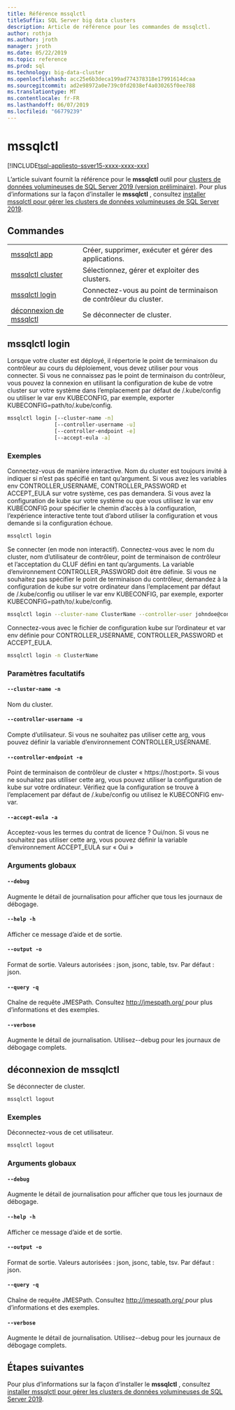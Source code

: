 ```yaml
---
title: Référence mssqlctl
titleSuffix: SQL Server big data clusters
description: Article de référence pour les commandes de mssqlctl.
author: rothja
ms.author: jroth
manager: jroth
ms.date: 05/22/2019
ms.topic: reference
ms.prod: sql
ms.technology: big-data-cluster
ms.openlocfilehash: acc25e6b3deca199ad774378318e17991614dcaa
ms.sourcegitcommit: ad2e98972a0e739c0fd2038ef4a030265f0ee788
ms.translationtype: MT
ms.contentlocale: fr-FR
ms.lasthandoff: 06/07/2019
ms.locfileid: "66779239"
---
```

# <a name="mssqlctl"></a>mssqlctl

[!INCLUDE[tsql-appliesto-ssver15-xxxx-xxxx-xxx](../includes/tsql-appliesto-ssver15-xxxx-xxxx-xxx.md)]

L’article suivant fournit la référence pour le **mssqlctl** outil pour [clusters de données volumineuses de SQL Server 2019 (version préliminaire)](big-data-cluster-overview.md). Pour plus d’informations sur la façon d’installer le **mssqlctl** , consultez [installer mssqlctl pour gérer les clusters de données volumineuses de SQL Server 2019](deploy-install-mssqlctl.md).

## <a name="commands"></a>Commandes
|     |     |
| --- | --- |
|[mssqlctl app](reference-mssqlctl-app.md) | Créer, supprimer, exécuter et gérer des applications. |
|[mssqlctl cluster](reference-mssqlctl-cluster.md) | Sélectionnez, gérer et exploiter des clusters. |
[mssqlctl login](#mssqlctl-login) | Connectez-vous au point de terminaison de contrôleur du cluster.
[déconnexion de mssqlctl](#mssqlctl-logout) | Se déconnecter de cluster.
## <a name="mssqlctl-login"></a>mssqlctl login
Lorsque votre cluster est déployé, il répertorie le point de terminaison du contrôleur au cours du déploiement, vous devez utiliser pour vous connecter.  Si vous ne connaissez pas le point de terminaison du contrôleur, vous pouvez la connexion en utilisant la configuration de kube de votre cluster sur votre système dans l’emplacement par défaut de <user home>/.kube/config ou utiliser le var env KUBECONFIG, par exemple, exporter KUBECONFIG=path/to/.kube/config.
```bash
mssqlctl login [--cluster-name -n] 
               [--controller-username -u]  
               [--controller-endpoint -e]  
               [--accept-eula -a]
```
### <a name="examples"></a>Exemples
Connectez-vous de manière interactive. Nom du cluster est toujours invité à indiquer si n’est pas spécifié en tant qu’argument. Si vous avez les variables env CONTROLLER_USERNAME, CONTROLLER_PASSWORD et ACCEPT_EULA sur votre système, ces pas demandera. Si vous avez la configuration de kube sur votre système ou que vous utilisez le var env KUBECONFIG pour spécifier le chemin d’accès à la configuration, l’expérience interactive tente tout d’abord utiliser la configuration et vous demande si la configuration échoue.
```bash
mssqlctl login
```
Se connecter (en mode non interactif). Connectez-vous avec le nom du cluster, nom d’utilisateur de contrôleur, point de terminaison de contrôleur et l’acceptation du CLUF défini en tant qu’arguments. La variable d’environnement CONTROLLER_PASSWORD doit être définie.  Si vous ne souhaitez pas spécifier le point de terminaison du contrôleur, demandez à la configuration de kube sur votre ordinateur dans l’emplacement par défaut de <user home>/.kube/config ou utiliser le var env KUBECONFIG, par exemple, exporter KUBECONFIG=path/to/.kube/config.
```bash
mssqlctl login --cluster-name ClusterName --controller-user johndoe@contoso.com  --controller-endpoint https://<ip>:30080 --accept-eula yes
```
Connectez-vous avec le fichier de configuration kube sur l’ordinateur et var env définie pour CONTROLLER_USERNAME, CONTROLLER_PASSWORD et ACCEPT_EULA.
```bash
mssqlctl login -n ClusterName
```
### <a name="optional-parameters"></a>Paramètres facultatifs
#### `--cluster-name -n`
Nom du cluster.
#### `--controller-username -u`
Compte d’utilisateur. Si vous ne souhaitez pas utiliser cette arg, vous pouvez définir la variable d’environnement CONTROLLER_USERNAME.
#### `--controller-endpoint -e`
Point de terminaison de contrôleur de cluster « https://host:port». Si vous ne souhaitez pas utiliser cette arg, vous pouvez utiliser la configuration de kube sur votre ordinateur. Vérifiez que la configuration se trouve à l’emplacement par défaut de <user home>/.kube/config ou utilisez le KUBECONFIG env-var.
#### `--accept-eula -a`
Acceptez-vous les termes du contrat de licence ? Oui/non. Si vous ne souhaitez pas utiliser cette arg, vous pouvez définir la variable d’environnement ACCEPT_EULA sur « Oui »
### <a name="global-arguments"></a>Arguments globaux
#### `--debug`
Augmente le détail de journalisation pour afficher que tous les journaux de débogage.
#### `--help -h`
Afficher ce message d’aide et de sortie.
#### `--output -o`
Format de sortie.  Valeurs autorisées : json, jsonc, table, tsv.  Par défaut : json.
#### `--query -q`
Chaîne de requête JMESPath. Consultez [ http://jmespath.org/ ](http://jmespath.org/]) pour plus d’informations et des exemples.
#### `--verbose`
Augmente le détail de journalisation. Utilisez--debug pour les journaux de débogage complets.
## <a name="mssqlctl-logout"></a>déconnexion de mssqlctl
Se déconnecter de cluster.
```bash
mssqlctl logout 
```
### <a name="examples"></a>Exemples
Déconnectez-vous de cet utilisateur.
```bash
mssqlctl logout
```
### <a name="global-arguments"></a>Arguments globaux
#### `--debug`
Augmente le détail de journalisation pour afficher que tous les journaux de débogage.
#### `--help -h`
Afficher ce message d’aide et de sortie.
#### `--output -o`
Format de sortie.  Valeurs autorisées : json, jsonc, table, tsv.  Par défaut : json.
#### `--query -q`
Chaîne de requête JMESPath. Consultez [ http://jmespath.org/ ](http://jmespath.org/]) pour plus d’informations et des exemples.
#### `--verbose`
Augmente le détail de journalisation. Utilisez--debug pour les journaux de débogage complets.

## <a name="next-steps"></a>Étapes suivantes

Pour plus d’informations sur la façon d’installer le **mssqlctl** , consultez [installer mssqlctl pour gérer les clusters de données volumineuses de SQL Server 2019](deploy-install-mssqlctl.md).